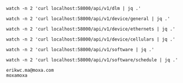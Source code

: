 ```
watch -n 2 'curl localhost:58000/api/v1/dlm | jq .'
```



```
watch -n 2 'curl localhost:58000/api/v1/device/general | jq .'
```



```
watch -n 2 'curl localhost:58000/api/v1/device/ethernets | jq .'
```



```
watch -n 2 'curl localhost:58000/api/v1/device/cellulars | jq .'
```



```
watch -n 2 'curl localhost:58000/api/v1/software | jq .'
```



```
watch -n 2 'curl localhost:58000/api/v1/software/schedule | jq .'
```





```
erikwc.ma@moxa.com
moxamoxa
```

